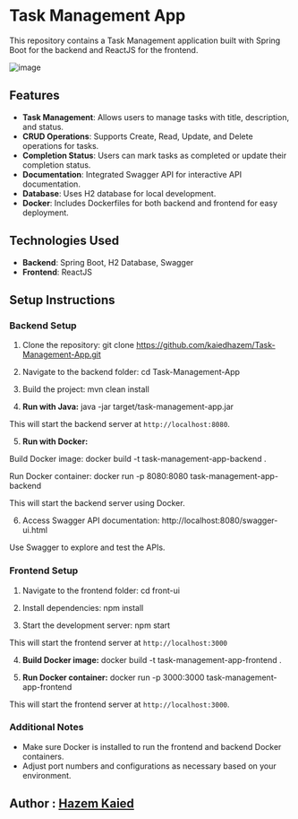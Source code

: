 # Task Management App

This repository contains a Task Management application built with Spring Boot for the backend and ReactJS for the frontend.

 ![image](https://github.com/kaiedhazem/Task-Management-App/assets/59137622/4daaa0a8-3bea-4883-9840-7f2896d8fb8d)

## Features

- **Task Management**: Allows users to manage tasks with title, description, and status.
- **CRUD Operations**: Supports Create, Read, Update, and Delete operations for tasks.
- **Completion Status**: Users can mark tasks as completed or update their completion status.
- **Documentation**: Integrated Swagger API for interactive API documentation.
- **Database**: Uses H2 database for local development.
- **Docker**: Includes Dockerfiles for both backend and frontend for easy deployment.

 
## Technologies Used

- **Backend**: Spring Boot, H2 Database, Swagger
- **Frontend**: ReactJS

## Setup Instructions

### Backend Setup

1. Clone the repository: git clone https://github.com/kaiedhazem/Task-Management-App.git

2. Navigate to the backend folder: cd Task-Management-App
   
3. Build the project: mvn clean install
   
4.  **Run with Java:** java -jar target/task-management-app.jar
   
This will start the backend server at `http://localhost:8080`.

5. **Run with Docker:**

Build Docker image: docker build -t task-management-app-backend .

Run Docker container: docker run -p 8080:8080 task-management-app-backend

This will start the backend server using Docker.

6. Access Swagger API documentation: http://localhost:8080/swagger-ui.html

Use Swagger to explore and test the APIs.

### Frontend Setup

1. Navigate to the frontend folder: cd front-ui

2. Install dependencies: npm install

3. Start the development server: npm start

This will start the frontend server at `http://localhost:3000`
   
4. **Build Docker image:** docker build -t task-management-app-frontend .

5. **Run Docker container:** docker run -p 3000:3000 task-management-app-frontend

This will start the frontend server at `http://localhost:3000`.


### Additional Notes

- Make sure Docker is installed to run the frontend and backend Docker containers.
- Adjust port numbers and configurations as necessary based on your environment.

## Author : [Hazem Kaied](https://github.com/kaiedhazem)

















